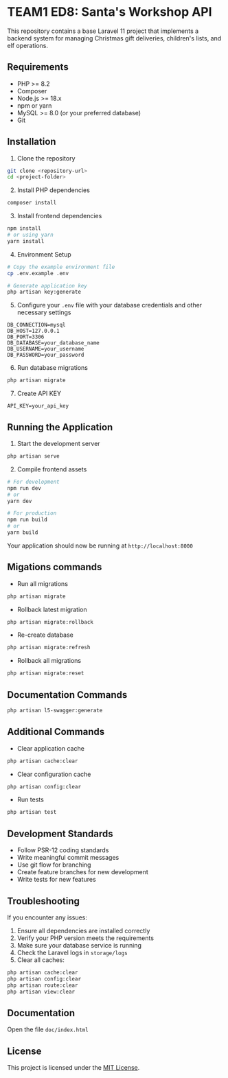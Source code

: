 # TEAM1 ED8: Santa's Workshop API

This repository contains a base Laravel 11 project that implements a backend system for managing Christmas gift deliveries, children's lists, and elf operations.

## Requirements

-   PHP >= 8.2
-   Composer
-   Node.js >= 18.x
-   npm or yarn
-   MySQL >= 8.0 (or your preferred database)
-   Git

## Installation

1. Clone the repository

```bash
git clone <repository-url>
cd <project-folder>
```

2. Install PHP dependencies

```bash
composer install
```

3. Install frontend dependencies

```bash
npm install
# or using yarn
yarn install
```

4. Environment Setup

```bash
# Copy the example environment file
cp .env.example .env

# Generate application key
php artisan key:generate
```

5. Configure your `.env` file with your database credentials and other necessary settings

```env
DB_CONNECTION=mysql
DB_HOST=127.0.0.1
DB_PORT=3306
DB_DATABASE=your_database_name
DB_USERNAME=your_username
DB_PASSWORD=your_password
```

6. Run database migrations

```bash
php artisan migrate
```

7. Create API KEY

```env
API_KEY=your_api_key
```

## Running the Application

1. Start the development server

```bash
php artisan serve
```

2. Compile frontend assets

```bash
# For development
npm run dev
# or
yarn dev

# For production
npm run build
# or
yarn build
```

Your application should now be running at `http://localhost:8000`

## Migations commands

-   Run all migrations

```bash
php artisan migrate
```

-   Rollback latest migration

```bash
php artisan migrate:rollback
```

-   Re-create database

```bash
php artisan migrate:refresh
```

-   Rollback all migrations

```bash
php artisan migrate:reset
```

## Documentation Commands

```bash
php artisan l5-swagger:generate
```

## Additional Commands

-   Clear application cache

```bash
php artisan cache:clear
```

-   Clear configuration cache

```bash
php artisan config:clear
```

-   Run tests

```bash
php artisan test
```

## Development Standards

-   Follow PSR-12 coding standards
-   Write meaningful commit messages
-   Use git flow for branching
-   Create feature branches for new development
-   Write tests for new features

## Troubleshooting

If you encounter any issues:

1. Ensure all dependencies are installed correctly
2. Verify your PHP version meets the requirements
3. Make sure your database service is running
4. Check the Laravel logs in `storage/logs`
5. Clear all caches:

```bash
php artisan cache:clear
php artisan config:clear
php artisan route:clear
php artisan view:clear
```

## Documentation

Open the file `doc/index.html`

## License

This project is licensed under the [MIT License](LICENSE).
